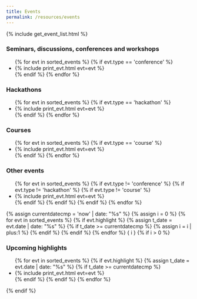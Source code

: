```yaml
---
title: Events
permalink: /resources/events
---
```


{% include get_event_list.html %}

### Seminars, discussions, conferences and workshops
<ul>
  {% for evt in sorted_events %}
     {% if evt.type == 'conference' %}
     <li> {% include print_evt.html evt=evt %} </li>
     {% endif %}
  {% endfor %}
</ul>


### Hackathons
<ul>
  {% for evt in sorted_events %}
     {% if evt.type == 'hackathon' %}
     <li> {% include print_evt.html evt=evt %} </li>
     {% endif %}
  {% endfor %}
</ul>

### Courses
<ul>
  {% for evt in sorted_events %}
     {% if evt.type == 'course' %}
     <li> {% include print_evt.html evt=evt %} </li>
     {% endif %}
  {% endfor %}
</ul>

### Other events

<ul>
  {% for evt in sorted_events %}
     {% if evt.type != 'conference' %}
     {% if evt.type != 'hackathon' %}
     {% if evt.type != 'course' %}
     <li> {% include print_evt.html evt=evt %} </li>
     {% endif %}
     {% endif %}
     {% endif %}
  {% endfor %}
</ul>


{% assign currentdatecmp = 'now' | date: "%s" %}
{% assign i = 0 %}
{% for evt in sorted_events %}
   {% if evt.highlight %}
   {% assign t_date = evt.date | date: "%s" %}
   {% if t_date >= currentdatecmp %}
   {% assign i = i | plus:1 %}
   {% endif %}
   {% endif %}
{% endfor %}
{ i }
{% if i > 0 %}
### Upcoming highlights
<ul>
  {% for evt in sorted_events %}
     {% if evt.highlight %}
     {% assign t_date = evt.date | date: "%s" %}
     {% if t_date >= currentdatecmp %}      
       <li> {% include print_evt.html evt=evt %} </li>
     {% endif %}
     {% endif %}
  {% endfor %}
</ul>
{% endif %}
